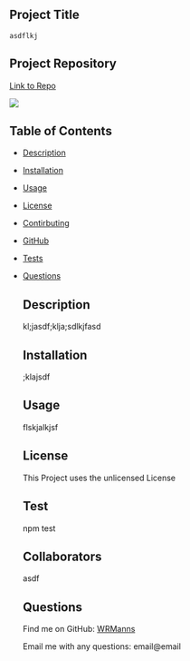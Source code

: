 ## Project Title
    asdflkj
    
  ## Project Repository

  [Link to Repo](https://github.com/WRManns/asdflkj)

  [<img src="https://img.shields.io/badge/license-unlicensed-brightgreen.svg?logo=LOGO">](https://img.shields.io/badge/license-unlicensed-brightgreen)

   ## Table of Contents

- [Description](#description)
- [Installation](#installation)
- [Usage](#usage)
- [License](#license)
- [Contirbuting](#collaborators)
- [GitHub](#github)
- [Tests](#tests)
- [Questions](#questions)

    ## Description

    kl;jasdf;klja;sdlkjfasd

    ## Installation

    ;klajsdf

    ## Usage

    flskjalkjsf

    ## License
  This Project uses the unlicensed License

    ## Test

    npm test

    ## Collaborators

    asdf

    ## Questions
    
    Find me on GitHub: [WRManns](https://github.com/WRManns)
    
    Email me with any questions: email@email  

